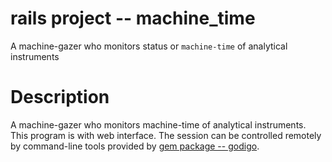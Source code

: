 # rails project -- machine_time

A machine-gazer who monitors status or `machine-time` of analytical instruments

# Description

A machine-gazer who monitors machine-time of analytical instruments.
This program is with web interface.  The session can be controlled
remotely by command-line tools provided by [gem package -- godigo](https://github.com/misasa/godigo).
